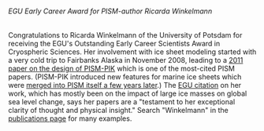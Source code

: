 ###### EGU Early Career Award for PISM-author Ricarda Winkelmann

Congratulations to Ricarda Winkelmann of the University of Potsdam for
receiving the EGU\'s Outstanding Early Career Scientists Award in
Cryospheric Sciences. Her involvement with ice sheet modeling started
with a very cold trip to Fairbanks Alaska in November 2008, leading to a
[2011 paper on the design of PISM-PIK](:publications) which
is one of the most-cited PISM papers. (PISM-PIK introduced new features
for marine ice sheets which were [merged into PISM itself a few years
later](news:piikmerge).) The [EGU
citation](http://www.egu.eu/awards-medals/division-outstanding-ecs-award/2017/ricarda-winkelmann/)
on her work, which has mostly been on the impact of large ice masses on
global sea level change, says her papers are a \"testament to her
exceptional clarity of thought and physical insight.\" Search
\"Winkelmann\" in the [publications page](:publications) for
many examples.
